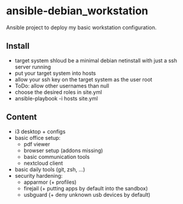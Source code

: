# ansible-debian_workstation
Ansible project to deploy my basic workstation configuration.

## Install
- target system shloud be a minimal debian netinstall with just a ssh server running
- put your target system into hosts
- allow your ssh key on the target system as the user root
- ToDo: allow other usernames than null
- choose the desired roles in site.yml
- ansible-playbook -i hosts site.yml

## Content
- i3 desktop + configs
- basic office setup:
  - pdf viewer
  - browser setup (addons missing)
  - basic communication tools
  - nextcloud client
- basic daily tools (git, zsh, ...)
- security hardening:
  - apparmor (+ profiles)
  - firejail (+ putting apps by default into the sandbox)
  - usbguard (+ deny unknown usb devices by default)

